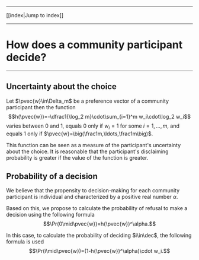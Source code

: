 
----
[[index|Jump to index]]

----
<H1>How does a community participant decide?</H1>

----

## Uncertainty about the choice

Let $\pvec{w}\in\Delta_m$ be a preference vector of a community participant then the function
$$h(\pvec{w})=-\dfrac1{\log_2 m}\cdot\sum_{i=1}^m w_i\cdot\log_2 w_i$$
varies between $0$ and $1$, equals $0$ only if $w_i=1$ for some $i=1,\ldots,m$, and equals $1$ only if $\pvec{w}=\big(\frac1m,\ldots,\frac1m\big)$.

This function can be seen as a measure of the participant's uncertainty about the choice.
It is reasonable that the participant's disclaiming probability is greater if the value of the function is greater.

## Probability of a decision

We believe that the propensity to decision-making for each community participant is individual and characterized by a positive real number $\alpha$.

Based on this, we propose to calculate the probability of refusal to make a decision using the following formula$$\Pr(0\mid\pvec{w})=h(\pvec{w})^\alpha.$$

In this case, to calculate the probability of deciding $i\in\dec$, the following formula is used$$\Pr(i\mid\pvec{w})=(1-h(\pvec{w})^\alpha)\cdot w_i.$$